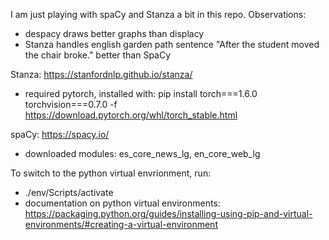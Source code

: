 I am just playing with spaCy and Stanza a bit in this repo.  Observations:

- despacy draws better graphs than displacy
- Stanza handles english garden path sentence "After the student moved the chair broke." better than SpaCy

Stanza: https://stanfordnlp.github.io/stanza/
- required pytorch, installed with: pip install torch===1.6.0 torchvision===0.7.0 -f https://download.pytorch.org/whl/torch_stable.html

spaCy: https://spacy.io/
- downloaded modules: es_core_news_lg, en_core_web_lg

To switch to the python virtual envrionment, run:
- ./env/Scripts/activate
- documentation on python virtual environments:  https://packaging.python.org/guides/installing-using-pip-and-virtual-environments/#creating-a-virtual-environment
